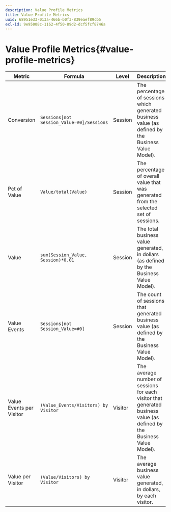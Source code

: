 ```yaml
---
description: Value Profile Metrics
title: Value Profile Metrics
uuid: 68951e33-013a-466b-b0f3-839eaef89cb5
exl-id: 9e95008c-1162-4f50-89d2-dcf5fcf8746a
---
```

# Value Profile Metrics{#value-profile-metrics}

|  Metric  | Formula  | Level  | Description  |
|---|---|---|---|
|  Conversion  | `Sessions[not Session_Value=#0]/Sessions`  | Session  | The percentage of sessions which generated business value (as defined by the Business Value Model).  |
|  Pct of Value  | `Value/total(Value)`  | Session  | The percentage of overall value that was generated from the selected set of sessions.  |
|  Value  | `sum(Session_Value, Session)*0.01`  | Session  | The total business value generated, in dollars (as defined by the Business Value Model).  |
|  Value Events  | `Sessions[not Session_Value=#0]`  | Session  | The count of sessions that generated business value (as defined by the Business Value Model).  |
|  Value Events per Visitor  | `(Value_Events/Visitors) by Visitor`  | Visitor  | The average number of sessions for each visitor that generated business value (as defined by the Business Value Model).  |
|  Value per Visitor  | `(Value/Visitors) by Visitor`  | Visitor  | The average business value generated, in dollars, by each visitor.|
